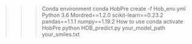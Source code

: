
>>> Conda environment 
conda HobPre create -f Hob_env.yml
Python 3.6
Mordred==1.2.0
scikit-learn==0.23.2
pandas==1.1.1
numpy==1.19.2
>>> How to use 
conda activate HobPre
python HOB_predict.py your_model_path your_smiles.txt
